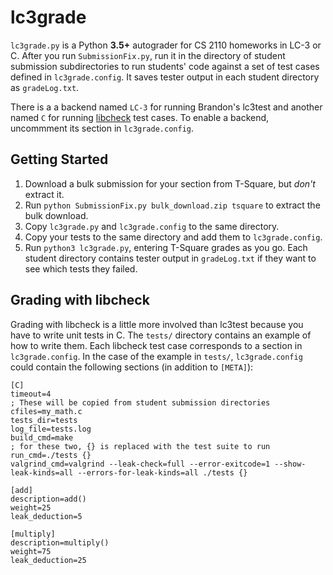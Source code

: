 lc3grade
========

`lc3grade.py` is a Python **3.5+** autograder for CS 2110 homeworks in LC-3 or
C. After you run `SubmissionFix.py`, run it in the directory of student
submission subdirectories to run students' code against a set of test cases
defined in `lc3grade.config`. It saves tester output in each student directory
as `gradeLog.txt`.

There is a a backend named `LC-3` for running Brandon's lc3test and another
named `C` for running [libcheck][1] test cases. To enable a backend, uncommment
its section in `lc3grade.config`.

Getting Started
---------------

 1. Download a bulk submission for your section from T-Square, but *don't*
    extract it.
 2. Run `python SubmissionFix.py bulk_download.zip tsquare` to extract the bulk
    download.
 3. Copy `lc3grade.py` and `lc3grade.config` to the same directory.
 4. Copy your tests to the same directory and add them to `lc3grade.config`.
 5. Run `python3 lc3grade.py`, entering T-Square grades as you go. Each student
    directory contains tester output in `gradeLog.txt` if they want to see
    which tests they failed.

Grading with libcheck
---------------------

Grading with libcheck is a little more involved than lc3test because you have
to write unit tests in C. The `tests/` directory contains an example of how to
write them. Each libcheck test case corresponds to a section in
`lc3grade.config`. In the case of the example in `tests/`, `lc3grade.config`
could contain the following sections (in addition to `[META]`):

    [C]
    timeout=4
    ; These will be copied from student submission directories
    cfiles=my_math.c
    tests_dir=tests
    log_file=tests.log
    build_cmd=make
    ; for these two, {} is replaced with the test suite to run
    run_cmd=./tests {}
    valgrind_cmd=valgrind --leak-check=full --error-exitcode=1 --show-leak-kinds=all --errors-for-leak-kinds=all ./tests {}

    [add]
    description=add()
    weight=25
    leak_deduction=5

    [multiply]
    description=multiply()
    weight=75
    leak_deduction=25

[1]: https://libcheck.github.io/check/
